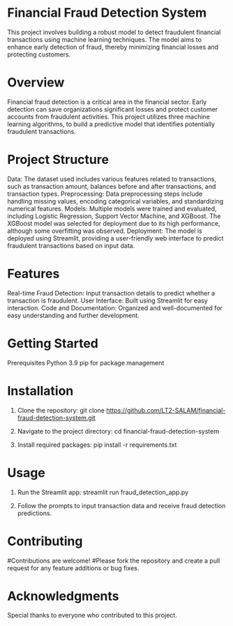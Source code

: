 # Financial Fraud Detection System
This project involves building a robust model to detect fraudulent financial transactions using machine learning techniques. The model aims to enhance early detection of fraud, thereby minimizing financial losses and protecting customers.

# Overview
Financial fraud detection is a critical area in the financial sector. Early detection can save organizations significant losses and protect customer accounts from fraudulent activities. This project utilizes three machine learning algorithms, to build a predictive model that identifies potentially fraudulent transactions.

# Project Structure
Data: The dataset used includes various features related to transactions, such as transaction amount, balances before and after transactions, and transaction types.
Preprocessing: Data preprocessing steps include handling missing values, encoding categorical variables, and standardizing numerical features.
Models: Multiple models were trained and evaluated, including Logistic Regression, Support Vector Machine, and XGBoost. The XGBoost model was selected for deployment due to its high performance, although some overfitting was observed.
Deployment: The model is deployed using Streamlit, providing a user-friendly web interface to predict fraudulent transactions based on input data.
# Features
Real-time Fraud Detection: Input transaction details to predict whether a transaction is fraudulent.
User Interface: Built using Streamlit for easy interaction.
Code and Documentation: Organized and well-documented for easy understanding and further development.

# Getting Started
Prerequisites
Python 3.9
pip for package management

# Installation
1. Clone the repository: git clone https://github.com/LT2-SALAM/financial-fraud-detection-system.git

2. Navigate to the project directory: cd financial-fraud-detection-system

3. Install required packages: pip install -r requirements.txt

# Usage
1. Run the Streamlit app: streamlit run fraud_detection_app.py

2. Follow the prompts to input transaction data and receive fraud detection predictions.

# Contributing
#Contributions are welcome! 
#Please fork the repository and create a pull request for any feature additions or bug fixes.

# Acknowledgments
Special thanks to everyone who contributed to this project.
